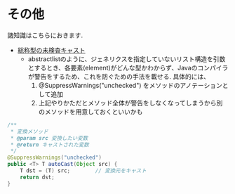 # その他
諸知識はこちらにおきます.

- [総称型の未検査キャスト](http://www.profaim.jp/lang-ref/java/generics/cast.php)
    - abstractlistのように、ジェネリクスを指定していないリスト構造を引数とするとき、各要素(element)がどんな型かわからず、Javaのコンパイラが警告をするため、これを防ぐための手法を載せる. 具体的には、
        1. @SuppressWarnings("unchecked") をメソッドのアノテーションとして追加
        2. 上記やりかただとメソッド全体が警告をしなくなってしまうから別のメソッドを用意しておくといいかも
```Java
/**
 * 変換メソッド
 * @param src 変換したい変数
 * @return キャストされた変数
 */ 
@SuppressWarnings("unchecked")
public <T> T autoCast(Object src) {
    T dst = (T) src;        // 変換元をキャスト
    return dst; 
}
```